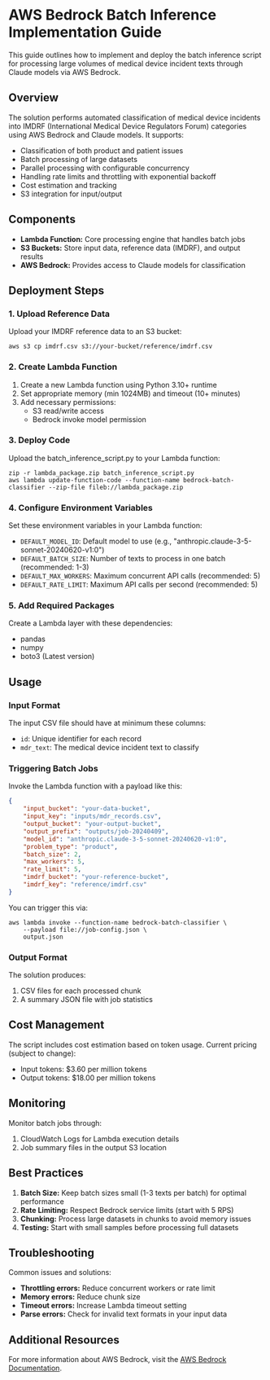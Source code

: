 # AWS Bedrock Batch Inference Implementation Guide

This guide outlines how to implement and deploy the batch inference script for processing large volumes of medical device incident texts through Claude models via AWS Bedrock.

## Overview

The solution performs automated classification of medical device incidents into IMDRF (International Medical Device Regulators Forum) categories using AWS Bedrock and Claude models. It supports:

- Classification of both product and patient issues
- Batch processing of large datasets
- Parallel processing with configurable concurrency
- Handling rate limits and throttling with exponential backoff
- Cost estimation and tracking
- S3 integration for input/output

## Components

- **Lambda Function:** Core processing engine that handles batch jobs
- **S3 Buckets:** Store input data, reference data (IMDRF), and output results
- **AWS Bedrock:** Provides access to Claude models for classification

## Deployment Steps

### 1. Upload Reference Data

Upload your IMDRF reference data to an S3 bucket:

```shell
aws s3 cp imdrf.csv s3://your-bucket/reference/imdrf.csv
```

### 2. Create Lambda Function

1. Create a new Lambda function using Python 3.10+ runtime
2. Set appropriate memory (min 1024MB) and timeout (10+ minutes)
3. Add necessary permissions:
   - S3 read/write access
   - Bedrock invoke model permission

### 3. Deploy Code

Upload the batch_inference_script.py to your Lambda function:

```shell
zip -r lambda_package.zip batch_inference_script.py
aws lambda update-function-code --function-name bedrock-batch-classifier --zip-file fileb://lambda_package.zip
```

### 4. Configure Environment Variables

Set these environment variables in your Lambda function:

- `DEFAULT_MODEL_ID`: Default model to use (e.g., "anthropic.claude-3-5-sonnet-20240620-v1:0")
- `DEFAULT_BATCH_SIZE`: Number of texts to process in one batch (recommended: 1-3)
- `DEFAULT_MAX_WORKERS`: Maximum concurrent API calls (recommended: 5)
- `DEFAULT_RATE_LIMIT`: Maximum API calls per second (recommended: 5)

### 5. Add Required Packages

Create a Lambda layer with these dependencies:

- pandas
- numpy
- boto3 (Latest version)

## Usage

### Input Format

The input CSV file should have at minimum these columns:

- `id`: Unique identifier for each record
- `mdr_text`: The medical device incident text to classify

### Triggering Batch Jobs

Invoke the Lambda function with a payload like this:

```json
{
    "input_bucket": "your-data-bucket",
    "input_key": "inputs/mdr_records.csv",
    "output_bucket": "your-output-bucket",
    "output_prefix": "outputs/job-20240409",
    "model_id": "anthropic.claude-3-5-sonnet-20240620-v1:0",
    "problem_type": "product",
    "batch_size": 2,
    "max_workers": 5,
    "rate_limit": 5,
    "imdrf_bucket": "your-reference-bucket",
    "imdrf_key": "reference/imdrf.csv"
}
```

You can trigger this via:

```shell
aws lambda invoke --function-name bedrock-batch-classifier \
    --payload file://job-config.json \
    output.json
```

### Output Format

The solution produces:

1. CSV files for each processed chunk
2. A summary JSON file with job statistics

## Cost Management

The script includes cost estimation based on token usage. Current pricing (subject to change):

- Input tokens: $3.60 per million tokens
- Output tokens: $18.00 per million tokens

## Monitoring

Monitor batch jobs through:

1. CloudWatch Logs for Lambda execution details
2. Job summary files in the output S3 location

## Best Practices

1. **Batch Size:** Keep batch sizes small (1-3 texts per batch) for optimal performance
2. **Rate Limiting:** Respect Bedrock service limits (start with 5 RPS)
3. **Chunking:** Process large datasets in chunks to avoid memory issues
4. **Testing:** Start with small samples before processing full datasets

## Troubleshooting

Common issues and solutions:

- **Throttling errors:** Reduce concurrent workers or rate limit
- **Memory errors:** Reduce chunk size
- **Timeout errors:** Increase Lambda timeout setting
- **Parse errors:** Check for invalid text formats in your input data

## Additional Resources

For more information about AWS Bedrock, visit the [AWS Bedrock Documentation](https://docs.aws.amazon.com/bedrock/).
